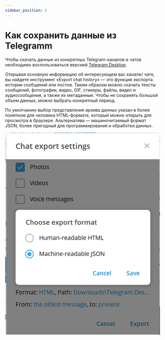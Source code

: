 ```yaml
---
sidebar_position: 3
---
```


# Как сохранить данные из Telegramm

Чтобы скачать данные из конкретных Telegram-каналов и чатов необходимо воспользоваться версией [Telegram Desktop](https://desktop.telegram.org/).

Открывая основную информацию об интересующем вас канале/ чате, вы найдете инструмент «Export chat history» — это функция экспорта истории сообщений или постов. Таким образом можно скачать тексты сообщений, фотографии, видео, GIF, стикеры, файлы, видео и аудиосообщения, а также их метаданные. Чтобы не сохранять большой объем данных, можно выбрать конкретный период.  

По умолчанию выбор представления архива данных указан в более понятном для человека HTML-формате, который можно открыть для просмотра в браузере. Альтернатива — машиночитаемый формат JSON, более пригодный для программирования и обработки данных.


![Data take out Telegram](/images/image6.png)​
